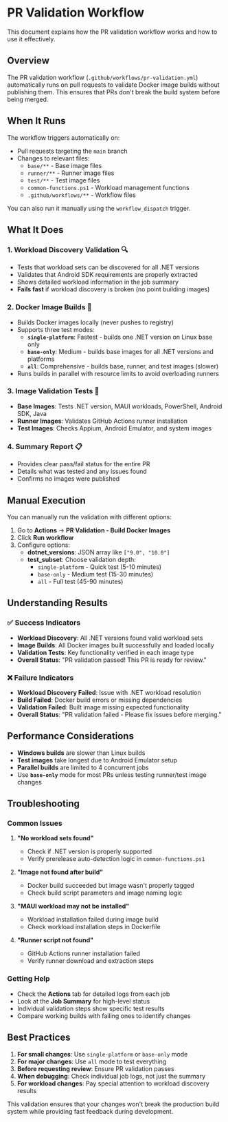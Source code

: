 # PR Validation Workflow

This document explains how the PR validation workflow works and how to use it effectively.

## Overview

The PR validation workflow (`.github/workflows/pr-validation.yml`) automatically runs on pull requests to validate Docker image builds without publishing them. This ensures that PRs don't break the build system before being merged.

## When It Runs

The workflow triggers automatically on:
- Pull requests targeting the `main` branch
- Changes to relevant files:
  - `base/**` - Base image files
  - `runner/**` - Runner image files  
  - `test/**` - Test image files
  - `common-functions.ps1` - Workload management functions
  - `.github/workflows/**` - Workflow files

You can also run it manually using the `workflow_dispatch` trigger.

## What It Does

### 1. Workload Discovery Validation 🔍
- Tests that workload sets can be discovered for all .NET versions
- Validates that Android SDK requirements are properly extracted
- Shows detailed workload information in the job summary
- **Fails fast** if workload discovery is broken (no point building images)

### 2. Docker Image Builds 🔨
- Builds Docker images locally (never pushes to registry)
- Supports three test modes:
  - **`single-platform`**: Fastest - builds one .NET version on Linux base only
  - **`base-only`**: Medium - builds base images for all .NET versions and platforms
  - **`all`**: Comprehensive - builds base, runner, and test images (slower)
- Runs builds in parallel with resource limits to avoid overloading runners

### 3. Image Validation Tests 🧪
- **Base Images**: Tests .NET version, MAUI workloads, PowerShell, Android SDK, Java
- **Runner Images**: Validates GitHub Actions runner installation
- **Test Images**: Checks Appium, Android Emulator, and system images

### 4. Summary Report 📋
- Provides clear pass/fail status for the entire PR
- Details what was tested and any issues found
- Confirms no images were published

## Manual Execution

You can manually run the validation with different options:

1. Go to **Actions** → **PR Validation - Build Docker Images**
2. Click **Run workflow**
3. Configure options:
   - **dotnet_versions**: JSON array like `["9.0", "10.0"]`
   - **test_subset**: Choose validation depth:
     - `single-platform` - Quick test (5-10 minutes)
     - `base-only` - Medium test (15-30 minutes) 
     - `all` - Full test (45-90 minutes)

## Understanding Results

### ✅ Success Indicators
- **Workload Discovery**: All .NET versions found valid workload sets
- **Image Builds**: All Docker images built successfully and loaded locally
- **Validation Tests**: Key functionality verified in each image type
- **Overall Status**: "PR validation passed! This PR is ready for review."

### ❌ Failure Indicators
- **Workload Discovery Failed**: Issue with .NET workload resolution
- **Build Failed**: Docker build errors or missing dependencies
- **Validation Failed**: Built image missing expected functionality
- **Overall Status**: "PR validation failed - Please fix issues before merging."

## Performance Considerations

- **Windows builds** are slower than Linux builds
- **Test images** take longest due to Android Emulator setup
- **Parallel builds** are limited to 4 concurrent jobs
- Use **`base-only`** mode for most PRs unless testing runner/test image changes

## Troubleshooting

### Common Issues

1. **"No workload sets found"**
   - Check if .NET version is properly supported
   - Verify prerelease auto-detection logic in `common-functions.ps1`

2. **"Image not found after build"**
   - Docker build succeeded but image wasn't properly tagged
   - Check build script parameters and image naming logic

3. **"MAUI workload may not be installed"**
   - Workload installation failed during image build
   - Check workload installation steps in Dockerfile

4. **"Runner script not found"**
   - GitHub Actions runner installation failed
   - Verify runner download and extraction steps

### Getting Help

- Check the **Actions** tab for detailed logs from each job
- Look at the **Job Summary** for high-level status
- Individual validation steps show specific test results
- Compare working builds with failing ones to identify changes

## Best Practices

1. **For small changes**: Use `single-platform` or `base-only` mode
2. **For major changes**: Use `all` mode to test everything
3. **Before requesting review**: Ensure PR validation passes
4. **When debugging**: Check individual job logs, not just the summary
5. **For workload changes**: Pay special attention to workload discovery results

This validation ensures that your changes won't break the production build system while providing fast feedback during development.